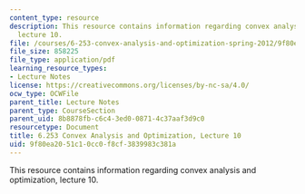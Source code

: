 ```yaml
---
content_type: resource
description: This resource contains information regarding convex analysis and optimization,
  lecture 10.
file: /courses/6-253-convex-analysis-and-optimization-spring-2012/9f80ea2051c10cc0f8cf3839983c381a_MIT6_253S12_lec10.pdf
file_size: 858225
file_type: application/pdf
learning_resource_types:
- Lecture Notes
license: https://creativecommons.org/licenses/by-nc-sa/4.0/
ocw_type: OCWFile
parent_title: Lecture Notes
parent_type: CourseSection
parent_uid: 8b8878fb-c6c4-3ed0-0871-4c37aaf3d9c0
resourcetype: Document
title: 6.253 Convex Analysis and Optimization, Lecture 10
uid: 9f80ea20-51c1-0cc0-f8cf-3839983c381a
---
```

This resource contains information regarding convex analysis and optimization, lecture 10.